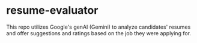 # resume-evaluator
This repo utilizes Google's genAI (Gemini) to analyze candidates' resumes and offer suggestions and ratings based on the job they were applying for.
